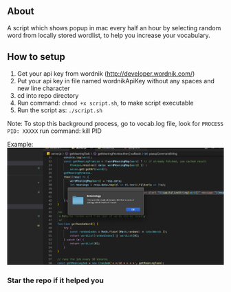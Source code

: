 ## About
A script which shows popup in mac every half an hour by selecting random word from locally stored wordlist,
to help you increase your vocabulary.

## How to setup
1. Get your api key from wordnik (http://developer.wordnik.com/)
2. Put your api key in file named wordnikApiKey without any spaces and new line character
3. cd into repo directory
4. Run command: ```chmod +x script.sh```, to make script executable
5. Run the script as: ```./script.sh```

Note: To stop this background process, go to vocab.log file, look for ```PROCESS PID: XXXXX```
run command: kill PID

Example:
<img src="https://github.com/dineshmakkar079/dictjs/blob/master/Sample.png">

### Star the repo if it helped you
